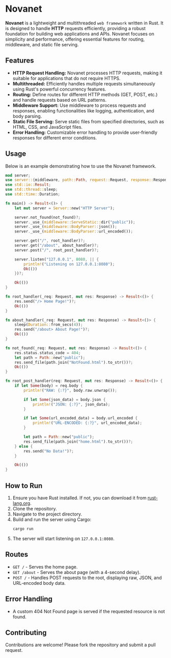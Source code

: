 # Novanet

**Novanet** is a lightweight and multithreaded `web framework` written in Rust. It is designed to handle **HTTP** requests efficiently, providing a robust foundation for building web applications and APIs. Novanet focuses on simplicity and performance, offering essential features for routing, middleware, and static file serving.

## Features

- **HTTP Request Handling:** Novanet processes HTTP requests, making it suitable for applications that do not require HTTPS.
- **Multithreaded:** Efficiently handles multiple requests simultaneously using Rust's powerful concurrency features.
- **Routing:** Define routes for different HTTP methods (GET, POST, etc.) and handle requests based on URL patterns.
- **Middleware Support:** Use middleware to process requests and responses, enabling functionalities like logging, authentication, and body parsing.
- **Static File Serving:** Serve static files from specified directories, such as HTML, CSS, and JavaScript files.
- **Error Handling:** Customizable error handling to provide user-friendly responses for different error conditions.

## Usage

Below is an example demonstrating how to use the Novanet framework.

```rust
mod server;
use server::{middleware, path::Path, request::Request, response::Response, Server};
use std::io::Result;
use std::thread::sleep;
use std::time::Duration;

fn main() -> Result<()> {
    let mut server = Server::new("HTTP Server");

    server.not_found(not_found)?;
    server._use_(middleware::ServeStatic::dir("public"));
    server._use_(middleware::BodyParser::json());
    server._use_(middleware::BodyParser::url_encoded());

    server.get("/", root_handler)?;
    server.get("/about", about_handler)?;
    server.post("/", root_post_handler)?;

    server.listen("127.0.0.1", 8080, || {
        println!("Listening on 127.0.0.1:8080");
        Ok(())
    })?;

    Ok(())
}

fn root_handler(_req: Request, mut res: Response) -> Result<()> {
    res.send("/> Home Page!")?;
    Ok(())
}

fn about_handler(_req: Request, mut res: Response) -> Result<()> {
    sleep(Duration::from_secs(4));
    res.send("/about> About Page!")?;
    Ok(())
}

fn not_found(_req: Request, mut res: Response) -> Result<()> {
    res.status.status_code = 404;
    let path = Path::new("public");
    res.send_file(path.join("NotFound.html").to_str())?;
    Ok(())
}

fn root_post_handler(req: Request, mut res: Response) -> Result<()> {
    if let Some(body) = req.body {
        println!("RAW: {:?}", body.raw.unwrap());

        if let Some(json_data) = body.json {
            println!("JSON: {:?}", json_data);
        }

        if let Some(url_encoded_data) = body.url_encoded {
            println!("URL-ENCODED: {:?}", url_encoded_data);
        }

        let path = Path::new("public");
        res.send_file(path.join("home.html").to_str())?;
    } else {
        res.send("No Data!")?;
    }

    Ok(())
}
```

## How to Run

1. Ensure you have Rust installed. If not, you can download it from [rust-lang.org](https://www.rust-lang.org/).
2. Clone the repository.
3. Navigate to the project directory.
4. Build and run the server using Cargo:
    ```sh
    cargo run
    ```
5. The server will start listening on `127.0.0.1:8080`.

## Routes

- `GET /` - Serves the home page.
- `GET /about` - Serves the about page (with a 4-second delay).
- `POST /` - Handles POST requests to the root, displaying raw, JSON, and URL-encoded body data.

## Error Handling

- A custom 404 Not Found page is served if the requested resource is not found.

## Contributing

Contributions are welcome! Please fork the repository and submit a pull request.